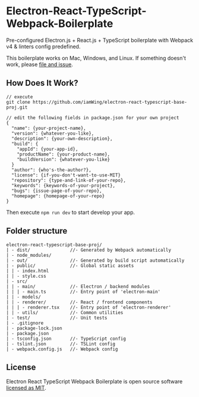 # **Electron-React-TypeScript-Webpack-Boilerplate**

Pre-configured Electron.js + React.js + TypeScript boilerplate with 
Webpack v4 & linters config predefined.

This boilerplate works on Mac, Windows, and Linux. 
If something doesn't work, please [file and issue](https://github.com/Devtography/electron-react-typescript-webpack-boilerplate/issues/new).

## **How Does It Work?**
```
// execute
git clone https://github.com/iamWing/electron-react-typescript-base-proj.git
```

```
// edit the following fields in package.json for your own project
{
  "name": {your-project-name},
  "version": {whatever-you-like},
  "description": {your-own-description},
  "build": {
    "appId": {your-app-id},
    "productName": {your-product-name},
    "buildVersion": {whatever-you-like}
  }
  "author": {who's-the-author?},
  "license": {if-you-don't-want-to-use-MIT}
  "repository": {type-and-link-of-your-repo},
  "keywords": {keywords-of-your-project},
  "bugs": {issue-page-of-your-repo},
  "homepage": {homepage-of-your-repo}
}
```

Then execute `npm run dev` to start develop your app.

## **Folder structure**
```
electron-react-typescript-base-proj/
| - dist/               //- Generated by Webpack automatically
| - node_modules/
| - out/                //- Generated by build script automatically
| - public/             //- Global static assets
| | - index.html
| | - style.css
| - src/
| | - main/             //- Electron / backend modules
| | | - main.ts         //- Entry point of 'electron-main'
| | - models/
| | - renderer/         //- React / frontend components
| | | - renderer.tsx    //- Entry point of 'electron-renderer'
| | - utils/            //- Common utilities
| - test/               //- Unit tests
| - .gitignore
| - package-lock.json
| - package.json
| - tsconfig.json       //- TypeScript config
| - tslint.json         //- TSLint config
| - webpack.config.js   //- Webpack config
```

## **License**

Electron React TypeScript Webpack Boilerplate is open source software 
[licensed as MIT](LICENSE).
